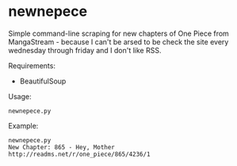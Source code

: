 # newnepece

Simple command-line scraping for new chapters of One Piece from MangaStream - because
I can't be arsed to be check the site every wednesday through friday and I don't like RSS.

Requirements:
- BeautifulSoup

Usage:
```
newnepece.py
```

Example:
```
newnepece.py
New Chapter: 865 - Hey, Mother http://readms.net/r/one_piece/865/4236/1
```